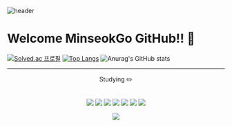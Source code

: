 ![header](https://capsule-render.vercel.app/api?type=waving&color=auto&height=300&section=header&text=MinseokGo%20GitHub&fontSize=90&animation=fadeIn&fontAlignY=38&desc=Welcome%20my%20Git%20World&descAlignY=51&descAlign=62)


  # Welcome MinseokGo GitHub!! 👋
  [![Solved.ac
프로필](http://mazassumnida.wtf/api/v2/generate_badge?boj=rhalstjr1999)](https://solved.ac/rhalstjr1999)
  [![Top Langs](https://github-readme-stats.vercel.app/api/top-langs/?username=MinseokGo&langs_count=8)](https://github.com/MinseokGo/github-readme-stats)
  ![Anurag's GitHub stats](https://github-readme-stats.vercel.app/api?username=MinseokGo&show_icons=true&theme=tokyonight)
 ***
 <div align="center">
  <p>Studying ✏️</p></br>
  <img src="https://img.shields.io/badge/spring-6DB33F?style=flat-square&logo=Spring&logoColor=white"/> <img src="https://img.shields.io/badge/Java-1E8CBE?style=flat-square&logo=Java&logoColor=white"/> <img src="https://img.shields.io/badge/Python-3776AB?style=flat-square&logo=Python&logoColor=white"/> <img src="https://img.shields.io/badge/MySQL-4479A1?style=flat-square&logo=MySQL&logoColor=white"/> <img src="https://img.shields.io/badge/HTML5-E34F26?style=flat-square&logo=HTML5&logoColor=white"/> <img src="https://img.shields.io/badge/CSS3-1572B6?style=flat-square&logo=CSS3&logoColor=white"/> <img src="https://img.shields.io/badge/JavaScript-F7DF1E?style=flat-square&logo=JavaScript&logoColor=white"/>
  
<a href="https://hits.seeyoufarm.com"><img src="https://hits.seeyoufarm.com/api/count/incr/badge.svg?url=https%3A%2F%2Fgithub.com%2FMinseokGo&count_bg=%2379C83D&title_bg=%23555555&icon=&icon_color=%23E7E7E7&title=hits&edge_flat=false"/></a>
</div>
<p></p>
<p></p>
<p></p>
